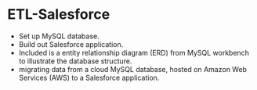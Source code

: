 # ETL-Salesforce

-  Set up MySQL database.  
-  Build out Salesforce application.  
-  Included is a entity relationship diagram (ERD) from MySQL workbench to illustrate the database structure.
-  migrating data from a cloud MySQL database, hosted on Amazon Web Services (AWS) to a Salesforce application.  

